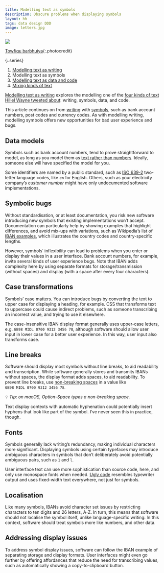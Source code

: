 ```yaml
---
title: Modelling text as symbols
description: Obscure problems when displaying symbols
layout: hh
tags: data design DDD
image: letters.jpg
---
```


![](letters.jpg)

[Towfiqu barbhuiya](https://unsplash.com/photos/5u6bz2tYhX8){:.photocredit}

{:.series}
1. [Modelling text as writing](modelling-text-writing)
2. Modelling text as symbols
3. [Modelling text as data and code](modelling-text-data-code)
4. [Mixing kinds of text](mixing-text)

[Modelling text as writing](modelling-text-writing) explores the modelling one of the
[four kinds of text Hillel Wayne tweeted about](https://twitter.com/hillelogram/status/1515772367213150209):
writing, symbols, data, and code.

This article continues on from [writing](modelling-text-writing) with
[symbols](https://twitter.com/hillelogram/status/1515772368614010881),
such as bank account numbers, post codes and currency codes.
As with modelling writing, modelling symbols offers new opportunities for bad user experience and bugs.

## Data models

Symbols such as bank account numbers, tend to prove straightforward to model,
as long as you model them as [text rather than numbers](non-numeric-numbers).
Ideally, someone else will have specified the model for you.

Some identifiers are named by a public standard, such as
[ISO 639-2](https://en.wikipedia.org/wiki/ISO_639-2) two-letter language codes, like `en` for English.
Others, such as your electricity company’s _customer number_ might have only undocumented software implementations.

## Symbolic bugs

Without standardisation, or at least documentation, you risk new software introducing new symbols that existing implementations won’t accept.
Documentation can particularly help by showing examples that highlight differences, and avoid mix-ups with variations, such as Wikipedia’s list of
[IBAN examples](https://en.wikipedia.org/wiki/International_Bank_Account_Number#Structure),
which illustrates the country codes and country-specific lengths.

However, symbols’ inflexibility can lead to problems when you enter or display their values in a user interface.
Bank account numbers, for example, invite several kinds of user experience bugs.
Note that IBAN adds complexity here by using separate formats for storage/transmission (without spaces) and display (with a space after every four characters).

## Case transformations

Symbols’ case matters.
You can introduce bugs by converting the text to upper case for displaying a heading, for example.
CSS that transforms text to uppercase could cause indirect problems, such as someone transcribing an incorrect value, and trying to use it elsewhere.

The case-insensitive IBAN display format generally uses upper-case letters, e.g. `GB98 MIDL 0700 9312 3456 78`, although software should allow user input in lower case for a better user experience.
In this way, user input also transforms case.


## Line breaks

Software should display most symbols without line breaks, to aid readability and transcription.
While software generally stores and transmits IBANs without spaces, the display format adds spaces, to aid readability.
To prevent line breaks, use [non-breaking spaces](https://en.wikipedia.org/wiki/Non-breaking_space)
in a value like `GB98 MIDL 0700 9312 3456 78`.

💡 _Tip: on macOS, Option-Space types a non-breaking space._

Text display contexts with automatic hyphenation could potentially insert hyphens that look like part of the symbol.
I’ve never seen this in practice, though.

## Fonts

Symbols generally lack writing’s redundancy, making individual characters more significant.
Displaying symbols using certain typefaces may introduce ambiguous characters in symbols that don’t deliberately avoid potentially ambiguous pairs, such as `1` and `l`.

User interface text can use more sophistication than source code, here, and only use monospace fonts when needed.
[Ugly code](ugly-code) resembles typewriter output and uses fixed-width text everywhere, not just for symbols.

## Localisation

Like many symbols, IBANs avoid character set issues by restricting characters to ten digits and 26 letters, A-Z.
In turn, this means that software should not localise the symbol itself, unlike language-specific writing.
In this context, software should treat symbols more like numbers, and other data.

## Addressing display issues

To address symbol display issues, software can follow the IBAN example of separating storage and display formats.
User interfaces might even go further by offering affordances that reduce the need for transcribing values, such as automatically showing a copy-to-clipboard button.
